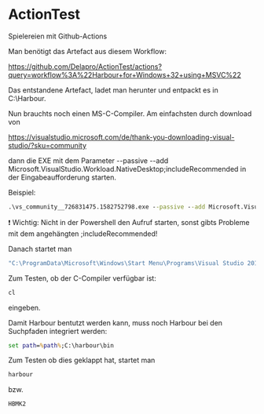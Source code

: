# ActionTest
Spielereien mit Github-Actions

Man benötigt das Artefact aus diesem Workflow:

https://github.com/Delapro/ActionTest/actions?query=workflow%3A%22Harbour+for+Windows+32+using+MSVC%22

Das entstandene Artefact, ladet man herunter und entpackt es in C:\Harbour.

Nun brauchts noch einen MS-C-Compiler. Am einfachsten durch download von

https://visualstudio.microsoft.com/de/thank-you-downloading-visual-studio/?sku=community

dann die EXE mit dem Parameter --passive --add Microsoft.VisualStudio.Workload.NativeDesktop;includeRecommended in der Eingabeaufforderung starten. 

Beispiel:

```cmd
.\vs_community__726831475.1582752798.exe --passive --add Microsoft.VisualStudio.Workload.NativeDesktop;includeRecommended
```

:exclamation: Wichtig: Nicht in der Powershell den Aufruf starten, sonst gibts Probleme mit dem angehängten ;includeRecommended!

Danach startet man 

```cmd
"C:\ProgramData\Microsoft\Windows\Start Menu\Programs\Visual Studio 2019\Visual Studio Tools\Developer Command Prompt for VS 2019.lnk"
```

Zum Testen, ob der C-Compiler verfügbar ist:

```cmd
cl
```

eingeben.

Damit Harbour bentutzt werden kann, muss noch Harbour bei den Suchpfaden integriert werden:

```cmd
set path=%path%;C:\harbour\bin
```

Zum Testen ob dies geklappt hat, startet man

```cmd
harbour
```

bzw.

```cmd
HBMK2
```

